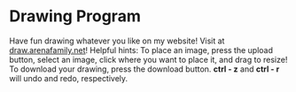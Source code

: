 # Drawing Program
Have fun drawing whatever you like on my website! 
Visit at [draw.arenafamily.net](https://draw.arenafamily.net)!
Helpful hints: 
To place an image, press the upload button, select an image, click where you want to place it, and drag to resize!
To download your drawing, press the download button. 
**ctrl - z** and **ctrl - r** will undo and redo, respectively. 


